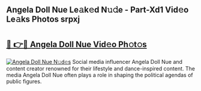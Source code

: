 ## Angela Doll Nue Le𝚊k𝚎d N𝚞𝚍e - Part-Xd1 Vid𝚎o Le𝚊ks Photos srpxj

# <h2><a href="http://fb18hq.evod.top/?m=Angela+Doll+Nue">🔗 👉🔴 Angela Doll Nue Vid𝚎o Ph𝚘t𝚘s</a></h2>

[![Angela Doll Nue N𝚞d𝚎s](https://i.imgur.com/8V9OHl7.gif)](http://fb18hq.evod.top/?m=Angela+Doll+Nue)
Social media influencer Angela Doll Nue and content creator renowned for their lifestyle and dance-inspired content. The media Angela Doll Nue often plays a role in shaping the political agendas of public figures. 
